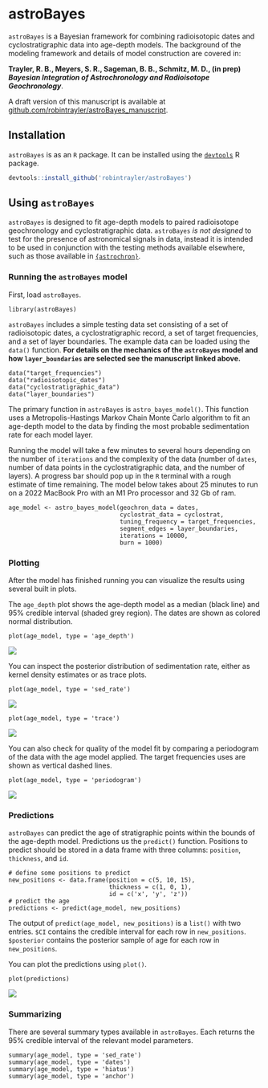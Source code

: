 # astroBayes

`astroBayes` is a Bayesian framework for combining radioisotopic dates and cyclostratigraphic data into age-depth models. The background of the modeling framework and details of model construction are covered in: 

**Trayler, R. B., Meyers, S. R., Sageman, B. B., Schmitz, M. D., (in prep) *Bayesian Integration of Astrochronology and Radioisotope Geochronology***. 

A draft version of this manuscript is available at [github.com/robintrayler/astroBayes_manuscript](https://github.com/robintrayler/astroBayes_manuscript). 

## Installation

`astroBayes` is as an `R` package. It can be installed using the [`devtools`](https://github.com/r-lib/devtools) R package. 

```r
devtools::install_github('robintrayler/astroBayes')
```

## Using `astroBayes`

`astroBayes` is designed to fit age-depth models to paired radioisotope geochronology and cyclostratigraphic data. `astroBayes` *is not designed* to test for the presence of astronomical signals in data, instead it is intended to be used in conjunction with the testing methods available elsewhere, such as those available in [`{astrochron}`](https://geoscience.wisc.edu/research/x-ray-fluorescence-xrf-scanner-lab/astrochron-a-computational-tool-for-astrochronology/). 

### Running the `astroBayes` model

First, load `astroBayes`. 

```
library(astroBayes)
```

`astroBayes` includes a simple testing data set consisting of a set of radioisotopic dates, a cyclostratigraphic record, a set of target frequencies, and a set of layer boundaries. The example data can be loaded using the `data()` function. **For details on the mechanics of the `astroBayes` model and how `layer_boundaries` are selected see the manuscript linked above.** 

```
data("target_frequencies")
data("radioisotopic_dates")
data("cyclostratigraphic_data")
data("layer_boundaries")
```

The primary function in `astroBayes` is `astro_bayes_model()`. This function uses a Metropolis-Hastings Markov Chain Monte Carlo algorithm to fit an age-depth model to the data by finding the most probable sedimentation rate for each model layer.

Running the model will take a few minutes to several hours depending on the number of `iterations` and the complexity of the data (number of `dates`, number of data points in the cyclostratigraphic data, and the number of layers). A progress bar should pop up in the `R` terminal with a rough estimate of time remaining. The model below takes about 25 minutes to run on a 2022 MacBook Pro with an M1 Pro processor and 32 Gb of ram.

```
age_model <- astro_bayes_model(geochron_data = dates,
                               cyclostrat_data = cyclostrat,
                               tuning_frequency = target_frequencies,
                               segment_edges = layer_boundaries,
                               iterations = 10000,
                               burn = 1000)
```

### Plotting 
After the model has finished running you can visualize the results using several built in plots. 

The `age_depth` plot shows the age-depth model as a median (black line) and 95% credible interval (shaded grey region). The dates are shown as colored normal distribution.

```
plot(age_model, type = 'age_depth')
```
![](./figures/age_depth.jpeg)

You can inspect the posterior distribution of sedimentation rate, either as  kernel density estimates or as trace plots. 

```
plot(age_model, type = 'sed_rate')
```
![](./figures/sed_rate.jpeg)

```
plot(age_model, type = 'trace')
```
![](./figures/trace.jpeg)

You can also check for quality of the model fit by comparing a periodogram of the data with the age model applied. The target frequencies uses are shown as vertical dashed lines. 

```
plot(age_model, type = 'periodogram')
```
![](./figures/periodogram.jpeg)

### Predictions

`astroBayes` can predict the age of stratigraphic points within the bounds of the age-depth model. Predictions us the `predict()` function. Positions to predict should be stored in a data frame with three columns: `position`, `thickness`, and `id`. 

```
# define some positions to predict 
new_positions <- data.frame(position = c(5, 10, 15), 
                            thickness = c(1, 0, 1), 
                            id = c('x', 'y', 'z'))
# predict the age                            
predictions <- predict(age_model, new_positions)
```

The output of `predict(age_model, new_positions)` is a `list()` with two entries. `$CI` contains the credible interval for each row in `new_positions`. `$posterior` contains the posterior sample of age for each row in `new_positions`. 

You can plot the predictions using `plot()`. 

```
plot(predictions)
```
![](./figures/predictions.jpeg)

### Summarizing

There are several summary types available in `astroBayes`. Each returns the 95% credible interval of the relevant model parameters. 

```
summary(age_model, type = 'sed_rate')
summary(age_model, type = 'dates')
summary(age_model, type = 'hiatus')
summary(age_model, type = 'anchor')
```


